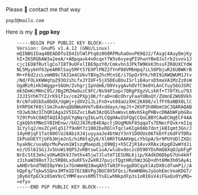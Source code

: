 Please 📧 contact me that way

    pop3@mailo.com

Here is my  🔑  **pgp key**

        -----BEGIN PGP PUBLIC KEY BLOCK-----
        Version: GnuPG v1.4.12 (GNU/Linux)
        mQINBGIDaq4BEADDfoID4IUlWlPtq8z0O8RFMuhaOovP69QJ2/fAsgC4AuyDmjKy
        hI+ZKSRQbAW3a2eeA/+A0pqavk4n0cqxtTW3v6vyeqPIVhunYBe8Julrb2svov1J
        cjc1EO8fRutlgCo7I8T9uUFxlIBE9pzY0/Cmkvhn3JPkTW9KkK3hssFZR8UXCYdW
        NL5MyykHf63peARRl5ay5MFt57EXPlPNZ2fYnP88VMbHpq7iL50PbjuR26UBWKrB
        M++F6d2zcLvmHB9cTA31m4CUkvTBVg2hcMtnSE/i7GpQr9Yk/hRI9iKWQWUM1Jtv
        /Nd/FOLkKWWqYpZ93OJihLfxJYIUF+5jX5DEuBUuISrliB4urxD5maVA1MzZz0sW
        UgdRzRiHk5Wggp+56UH/ZvhgrjIpVdm6/O9VsygAvhOVfC9e0YLAnCfuy56G3SRC
        mk5DmKcMHnC0S/JBg2MZHwOuzC9FC/Ns94P1opc7QRgPXgzVLskKf+T70fXLu793
        J3JISYhKTYZJrK91f1v/cm2PXpjOK/fraD+nBcOhryFaaYUBoQY/ZUmnE2WU0Vkh
        RrcNfoOSb5a0bOX/UgWj+jdXV2iJLiFnO+ut08aUzXHC2KA98/xlfFY0aNBX8LlC
        bYRPGKfK0jlSmJhxAnqQbNWuHVmTvB4vddayx/mpJt+2KVP3h8NbmtbC3QARAQAB
        tDJwb3AzIChQR1Aga2V5IGZvciBwb3AzQG1haWxvLmNvbSkgPHBvcDNAbWFpbG8u
        Y29tPokCOAQTAQIAIgUCYgNqrgIbLwYLCQgHAwIGFQgCCQoLBBYCAwECHgECF4AA
        CgkQbhtMNoSYBIHEnw//bU2J0JRzB4E4pctjDUgMUkF8SqqaTs7ENecFQvkrmI1q
        1LYylq2/msZCyHlq517f9oNY7z1002bxRDlnTqcle6Igk0Ab7dotjkBIqmt3Gn/J
        14yH0jqF1Tat80OlUJ8AbzXJ4juyyaaJe4btWzY3nY1DOOUsO6TkbYFz6dFVTDRx
        IkPuUUEYTjUFb3HjmJnS/hiR6tq2y6/Xl6RhTGAAKHpLcYhSpA/br9PUYUDlZXQc
        hyakNc/uva0prMuPwvm1WIszgMaepdLjQ9NQj+h5CZjR1AvvXRAxiKpg02wWYdJi
        ez/U5l61SGjJx5UvWi9QPS2vRBtswCiuA/wlubvdoczcD590YDsRmQ8XqOJpbFgP
        NrEcStE3ekcyUKwKDk9J7mthx45jw7JlutmT1ESUNL6jip/KAdkD6DbpG7Un4kHf
        z3ihaW398ot72c5RB8LvduRFSvZwXRJ7pujcTQgtHRzhWz3GD+dht6Mm3h0SAyAi
        aAHDrbndTNOI8pYWx1x7GnWmHQ10wqAh5TaN3FnvgpDOCqyklAzDX8cdfumP1//A
        hQpFq/TqkwSSQnx3MTmID7EC6BVPgJBUC0X5FQci/ReWHBHoJyGohEmcVeaKDGT/
        jBy6UfpECkz8SmV9cCYMMFavvs6M5TYsELwhNkpdFp3s1oRI6sV4iFGaQx0YyMQ=
        =efyv
        -----END PGP PUBLIC KEY BLOCK-----

